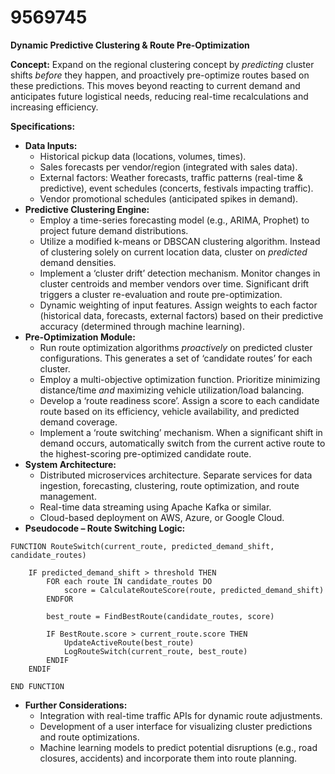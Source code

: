 # 9569745

**Dynamic Predictive Clustering & Route Pre-Optimization**

**Concept:** Expand on the regional clustering concept by *predicting* cluster shifts *before* they happen, and proactively pre-optimize routes based on these predictions. This moves beyond reacting to current demand and anticipates future logistical needs, reducing real-time recalculations and increasing efficiency.

**Specifications:**

*   **Data Inputs:**
    *   Historical pickup data (locations, volumes, times).
    *   Sales forecasts per vendor/region (integrated with sales data).
    *   External factors: Weather forecasts, traffic patterns (real-time & predictive), event schedules (concerts, festivals impacting traffic).
    *   Vendor promotional schedules (anticipated spikes in demand).
*   **Predictive Clustering Engine:**
    *   Employ a time-series forecasting model (e.g., ARIMA, Prophet) to project future demand distributions.
    *   Utilize a modified k-means or DBSCAN clustering algorithm.  Instead of clustering solely on current location data, cluster on *predicted* demand densities.
    *   Implement a ‘cluster drift’ detection mechanism. Monitor changes in cluster centroids and member vendors over time.  Significant drift triggers a cluster re-evaluation and route pre-optimization.
    *   Dynamic weighting of input features. Assign weights to each factor (historical data, forecasts, external factors) based on their predictive accuracy (determined through machine learning).
*   **Pre-Optimization Module:**
    *   Run route optimization algorithms *proactively* on predicted cluster configurations. This generates a set of ‘candidate routes’ for each cluster.
    *   Employ a multi-objective optimization function.  Prioritize minimizing distance/time *and* maximizing vehicle utilization/load balancing.
    *   Develop a ‘route readiness score’.  Assign a score to each candidate route based on its efficiency, vehicle availability, and predicted demand coverage.
    *   Implement a ‘route switching’ mechanism.  When a significant shift in demand occurs, automatically switch from the current active route to the highest-scoring pre-optimized candidate route.
*   **System Architecture:**
    *   Distributed microservices architecture.  Separate services for data ingestion, forecasting, clustering, route optimization, and route management.
    *   Real-time data streaming using Apache Kafka or similar.
    *   Cloud-based deployment on AWS, Azure, or Google Cloud.
*   **Pseudocode – Route Switching Logic:**

```
FUNCTION RouteSwitch(current_route, predicted_demand_shift, candidate_routes)

    IF predicted_demand_shift > threshold THEN
        FOR each route IN candidate_routes DO
            score = CalculateRouteScore(route, predicted_demand_shift)
        ENDFOR

        best_route = FindBestRoute(candidate_routes, score)

        IF BestRoute.score > current_route.score THEN
            UpdateActiveRoute(best_route)
            LogRouteSwitch(current_route, best_route)
        ENDIF
    ENDIF

END FUNCTION
```

*   **Further Considerations:**
    *   Integration with real-time traffic APIs for dynamic route adjustments.
    *   Development of a user interface for visualizing cluster predictions and route optimizations.
    *   Machine learning models to predict potential disruptions (e.g., road closures, accidents) and incorporate them into route planning.